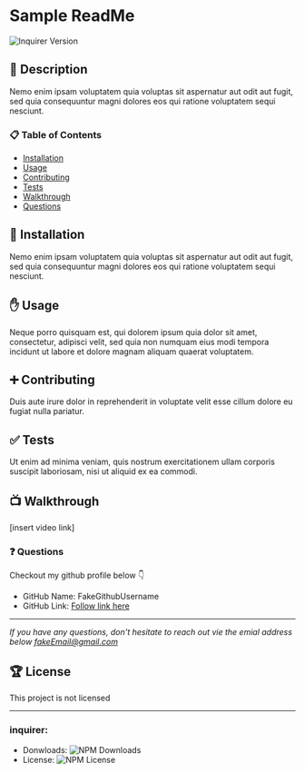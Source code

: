 # Sample ReadMe

![Inquirer Version](https://img.shields.io/npm/v/inquirer.svg?label=Inquirer)

## 🚀 Description

Nemo enim ipsam voluptatem quia voluptas sit aspernatur aut odit aut fugit, sed quia consequuntur magni dolores eos qui ratione voluptatem sequi nesciunt.

### 📋 Table of Contents

- [Installation](#installation)
- [Usage](#usage)
- [Contributing](#contributing)
- [Tests](#tests)
- [Walkthrough](#walkthrough)
- [Questions](#questions)

## 🔌 Installation

Nemo enim ipsam voluptatem quia voluptas sit aspernatur aut odit aut fugit, sed quia consequuntur magni dolores eos qui ratione voluptatem sequi nesciunt.

## ✋ Usage

Neque porro quisquam est, qui dolorem ipsum quia dolor sit amet, consectetur, adipisci velit, sed quia non numquam eius modi tempora incidunt ut labore et dolore magnam aliquam quaerat voluptatem.

## ➕ Contributing

Duis aute irure dolor in reprehenderit in voluptate velit esse cillum dolore eu fugiat nulla pariatur.

## ✅ Tests

Ut enim ad minima veniam, quis nostrum exercitationem ullam corporis suscipit laboriosam, nisi ut aliquid ex ea commodi.

## 📺 Walkthrough

[insert video link]

### ❓ Questions

Checkout my github profile below 👇

- GitHub Name: FakeGithubUsername
- GitHub Link: [Follow link here](https://github.com/)

---

_If you have any questions, don't hesitate to reach out vie the emial address below_
*fakeEmail@gmail.com*

## 🏆 License

This project is not licensed

---

### inquirer:

- Donwloads: ![NPM Downloads](https://img.shields.io/npm/dm/inquirer)
- License: ![NPM License](https://img.shields.io/npm/l/inquirer)
